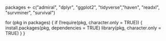 packages <- c("admiral", "dplyr", "ggplot2", "tidyverse","haven", "readxl", "survminer", "survival")  

for (pkg in packages) {
  if (!require(pkg, character.only = TRUE)) {
    install.packages(pkg, dependencies = TRUE)
    library(pkg, character.only = TRUE)
  }
}
